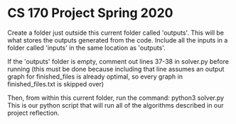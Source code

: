 # CS 170 Project Spring 2020

Create a folder just outside this current folder called 'outputs'. This will be what stores the outputs generated from the code. Include all the inputs in a folder called 'inputs' in the same location as 'outputs'.

If the 'outputs' folder is empty, comment out lines 37-38 in solver.py before running (this must be done because including that line assumes an output graph for finished_files is already optimal, so every graph in finished_files.txt is skipped over)

Then, from within this current folder, run the command: python3 solver.py
This is our python script that will run all of the algorithms described in our project reflection.